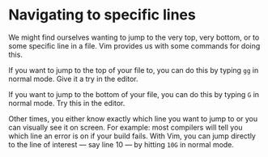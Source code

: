 # Navigating to specific lines

We might find ourselves wanting to jump to the very top, very bottom, or to some specific line in a file. Vim provides us with some commands for doing this.

If you want to jump to the top of your file to, you can do this by typing `gg` in normal mode. Give it a try in the editor.

If you want to jump to the bottom of your file, you can do this by typing `G` in normal mode. Try this in the editor.

Other times, you either know exactly which line you want to jump to or you can visually see it on screen. For example: most compilers will tell you which line an error is on if your build fails. With Vim, you can jump directly to the line of interest — say line 10 — by hitting `10G` in normal mode.
